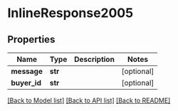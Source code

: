 # InlineResponse2005

## Properties
Name | Type | Description | Notes
------------ | ------------- | ------------- | -------------
**message** | **str** |  | [optional] 
**buyer_id** | **str** |  | [optional] 

[[Back to Model list]](../README.md#documentation-for-models) [[Back to API list]](../README.md#documentation-for-api-endpoints) [[Back to README]](../README.md)



